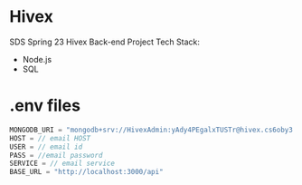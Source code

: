 # Hivex
SDS Spring 23 Hivex Back-end Project
Tech Stack:
- Node.js
- SQL

# .env files
```js
MONGODB_URI = "mongodb+srv://HivexAdmin:yAdy4PEgalxTUSTr@hivex.cs6oby3.mongodb.net/"
HOST = // email HOST
USER = // email id
PASS = //email password
SERVICE = // email service
BASE_URL = "http://localhost:3000/api"
```